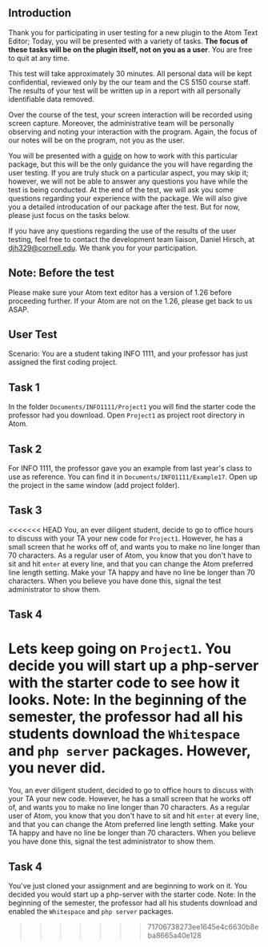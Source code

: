 ## Introduction
Thank you for participating in user testing for a new plugin to the Atom Text Editor; Today, you will be presented with a variety of tasks. **The focus of these tasks will be on the plugin itself, not on you as a user**. You are free to quit at any time.

This test will take approximately 30 minutes. All personal data will be kept confidential, reviewed only by the our team and the CS 5150 course staff.  The results of your test will be written up in a report with all personally identifiable data removed.

Over the course of the test, your screen interaction will be recorded using screen capture. Moreover, the administrative team will be personally observing and noting your interaction with the program. Again, the focus of our notes will be on the program, not you as the user.

You will be presented with a [guide](https://github.com/Saqif280/atomic-management#readme) on how to work with this particular package, but this will be the only guidance the you will have regarding the user testing. If you are truly stuck on a particular aspect, you may skip it; however, we will not be able to answer any questions you have while the test is being conducted. At the end of the test, we will ask you some questions regarding your experience with the package. We will also give you a detailed introducation of our package after the test. But for now, please just focus on the tasks below.

If you have any questions regarding the use of the results of the user testing, feel free to contact the development team liaison, Daniel Hirsch, at djh329@cornell.edu. We thank you for your participation.

## Note: Before the test
Please make sure your Atom text editor has a version of 1.26 before proceeding further. If your Atom are not on the 1.26, please get back to us ASAP.

## User Test
Scenario: You are a student taking INFO 1111, and your professor has just assigned the first coding project.

## Task 1
In the folder `Documents/INFO1111/Project1` you will find the starter code the professor had you download. Open `Project1` as project root directory in Atom.

## Task 2
For INFO 1111, the professor gave you an example from last year's class to use as reference. You can find it in `Documents/INFO1111/Example17`. Open up the project in the same window (add project folder).

## Task 3
<<<<<<< HEAD
You, an ever diligent student, decide to go to office hours to discuss with your TA your new code for `Project1`. However, he has a small screen that he works off of, and wants you to make no line longer than 70 characters. As a regular user of Atom, you know that you don't have to sit and hit `enter` at every line, and that you can change the Atom preferred line length setting. Make your TA happy and have no line be longer than 70 characters. When you believe you have done this, signal the test administrator to show them.

## Task 4
Lets keep going on `Project1`. You decide you will start up a php-server with the starter code to see how it looks. Note: In the beginning of the semester, the professor had all his students download the `Whitespace` and `php server` packages. However, you never did.
=======
You, an ever diligent student, decided to go to office hours to discuss with your TA your new code. However, he has a small screen that he works off of, and wants you to make no line longer than 70 characters. As a regular user of Atom, you know that you don't have to sit and hit `enter` at every line, and that you can change the Atom preferred line length setting. Make your TA happy and have no line be longer than 70 characters. When you believe you have done this, signal the test administrator to show them.

## Task 4
You've just cloned your assignment and are beginning to work on it. You decided you would start up a php-server with the starter code. Note: In the beginning of the semester, the professor had all his students download and enabled the `Whitespace` and `php server` packages.
>>>>>>> 71706738273ee1645e4c6630b8eba8665a40e128
